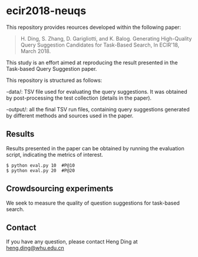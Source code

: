 # ecir2018-neuqs
This repository provides reources developed within the following paper:

> H. Ding, S. Zhang, D. Garigliotti, and K. Balog. Generating High-Quality Query Suggestion Candidates for Task-Based Search, In ECIR'18, March 2018.

This study is an effort aimed at reproducing the result presented in the Task-based Query Suggestion paper.

This repository is structured as follows:

-data/: TSV file used for evaluating the query suggestions. It was obtained by post-processing the test collection (details in the paper).

-output/: all the final TSV run files, containing query suggestions generated by different methods and sources used in the paper.

## Results
Results presented in the paper can be obtained by running the evaluation script, indicating the metrics of interest.

```
$ python eval.py 10  #P@10
$ python eval.py 20  #P@20
```

## Crowdsourcing experiments
We seek to measure the quality of question suggestions for task-based search.

## Contact
If you have any question, please contact Heng Ding at heng.ding@whu.edu.cn
